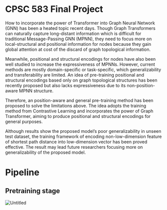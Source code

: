 # CPSC 583 Final Project
 
How to incorporate the power of Transformer into Graph Neural Network (GNN) has been a heated topic recent days. Though Graph Transformers can naturally capture long-distant information which is difficult for traditional Message-Passing GNN (MPNN), they need to focus more on local-structural and positional information for nodes because they gain global attention at cost of the discard of graph topological information. 

Meanwhile, positional and structural encodings for nodes have also been well studied to increase the expressiveness of MPNNs. However, current methods are mostly domain-specific or task-specific, which generalizability and transferability are limited. An idea of pre-training positional and structural encodings based only on graph topological structures has been recently proposed but also lacks expressiveness due to its non-position-aware MPNN structure.

Therefore, an position-aware and general pre-training method has been proposed to solve the limitations above. The idea adopts the training method from Contrastive Learning and incorporates the power of Graph Transformer, aiming to produce positional and structural encodings for general purposes. 

Although results show the proposed model’s poor generalizability in unseen test dataset, the training framework of encoding non-low-dimension feature of shortest path distance into low-dimension vector has been proved effective. The result may lead future researchers focusing more on generalizability of the proposed model.

# Pipeline
## Pretraining stage
![Untitled](https://prod-files-secure.s3.us-west-2.amazonaws.com/90f42126-bdbf-403a-9cde-b7deabb6f6ef/0fa4ccbd-54e6-4b9f-ae2a-57225822dd89/Untitled.png)

